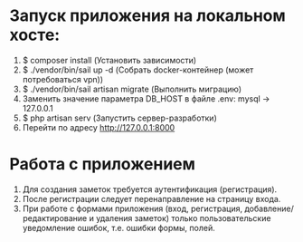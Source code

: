 # Запуск приложения на локальном хосте:
1) $ composer install (Установить зависимости)
2) $ ./vendor/bin/sail up -d (Собрать docker-контейнер (может потребоваться vpn))
3) $ ./vendor/bin/sail artisan migrate (Выполнить миграцию)
4) Заменить значение параметра DB_HOST в файле .env: mysql -> 127.0.0.1
5) $ php artisan serv (Запустить сервер-разработки) 
6) Перейти по адресу http://127.0.0.1:8000

# Работа с приложением
1) Для создания заметок требуется аутентификация (регистрация).
2) После регистрации следует перенаправление на страницу входа.
3) При работе с формами приложения (вход, регистрация, добавление/редактирование и удаления заметок) 
только пользовательские уведомление ошибок, т.е. ошибки формы, полей.